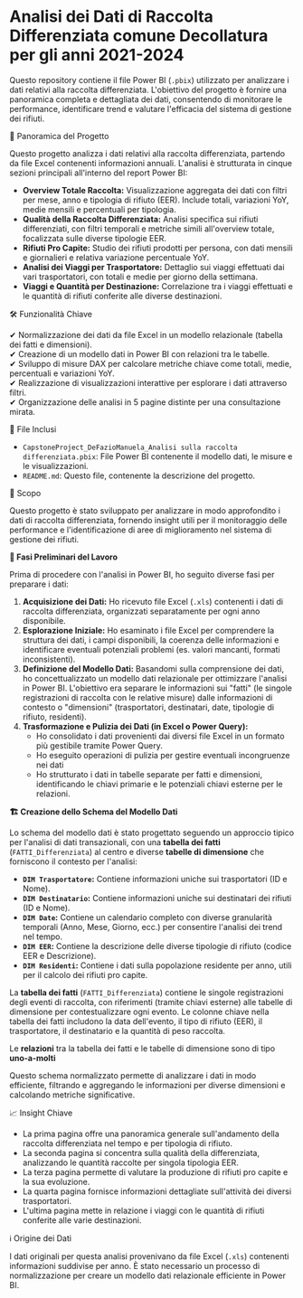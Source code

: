 # Analisi dei Dati di Raccolta Differenziata comune Decollatura per gli anni 2021-2024

Questo repository contiene il file Power BI (`.pbix`) utilizzato per analizzare i dati relativi alla raccolta differenziata. L'obiettivo del progetto è fornire una panoramica completa e dettagliata dei dati, consentendo di monitorare le performance, identificare trend e valutare l'efficacia del sistema di gestione dei rifiuti.

📌 Panoramica del Progetto

Questo progetto analizza i dati relativi alla raccolta differenziata, partendo da file Excel contenenti informazioni annuali. L'analisi è strutturata in cinque sezioni principali all'interno del report Power BI:

* **Overview Totale Raccolta:** Visualizzazione aggregata dei dati con filtri per mese, anno e tipologia di rifiuto (EER). Include totali, variazioni YoY, medie mensili e percentuali per tipologia.
* **Qualità della Raccolta Differenziata:** Analisi specifica sui rifiuti differenziati, con filtri temporali e metriche simili all'overview totale, focalizzata sulle diverse tipologie EER.
* **Rifiuti Pro Capite:** Studio dei rifiuti prodotti per persona, con dati mensili e giornalieri e relativa variazione percentuale YoY.
* **Analisi dei Viaggi per Trasportatore:** Dettaglio sui viaggi effettuati dai vari trasportatori, con totali e medie per giorno della settimana.
* **Viaggi e Quantità per Destinazione:** Correlazione tra i viaggi effettuati e le quantità di rifiuti conferite alle diverse destinazioni.

🛠️ Funzionalità Chiave

✔ Normalizzazione dei dati da file Excel in un modello relazionale (tabella dei fatti e dimensioni). <br />
✔ Creazione di un modello dati in Power BI con relazioni tra le tabelle. <br />
✔ Sviluppo di misure DAX per calcolare metriche chiave come totali, medie, percentuali e variazioni YoY. <br />
✔ Realizzazione di visualizzazioni interattive per esplorare i dati attraverso filtri. <br />
✔ Organizzazione delle analisi in 5 pagine distinte per una consultazione mirata. <br />

📂 File Inclusi

* `CapstoneProject_DeFazioManuela_Analisi sulla raccolta differenziata.pbix`: File Power BI contenente il modello dati, le misure e le visualizzazioni.
* `README.md`: Questo file, contenente la descrizione del progetto.

🎯 Scopo

Questo progetto è stato sviluppato per analizzare in modo approfondito i dati di raccolta differenziata, fornendo insight utili per il monitoraggio delle performance e l'identificazione di aree di miglioramento nel sistema di gestione dei rifiuti.

**👣 Fasi Preliminari del Lavoro**

Prima di procedere con l'analisi in Power BI, ho seguito diverse fasi per preparare i dati:

1.  **Acquisizione dei Dati:** Ho ricevuto file Excel (`.xls`) contenenti i dati di raccolta differenziata, organizzati separatamente per ogni anno disponibile.
2.  **Esplorazione Iniziale:** Ho esaminato i file Excel per comprendere la struttura dei dati, i campi disponibili, la coerenza delle informazioni e identificare eventuali potenziali problemi (es. valori mancanti, formati inconsistenti).
3.  **Definizione del Modello Dati:** Basandomi sulla comprensione dei dati, ho concettualizzato un modello dati relazionale per ottimizzare l'analisi in Power BI. L'obiettivo era separare le informazioni sui "fatti" (le singole registrazioni di raccolta con le relative misure) dalle informazioni di contesto o "dimensioni" (trasportatori, destinatari, date, tipologie di rifiuto, residenti).
4.  **Trasformazione e Pulizia dei Dati (in Excel o Power Query):**
    * Ho consolidato i dati provenienti dai diversi file Excel in un formato più gestibile tramite Power Query.
    * Ho eseguito operazioni di pulizia per gestire eventuali incongruenze nei dati
    * Ho strutturato i dati in tabelle separate per fatti e dimensioni, identificando le chiavi primarie e le potenziali chiavi esterne per le relazioni.

**🏗️ Creazione dello Schema del Modello Dati**

Lo schema del modello dati è stato progettato seguendo un approccio tipico per l'analisi di dati transazionali, con una **tabella dei fatti** (`FATTI_Differenziata`) al centro e diverse **tabelle di dimensione** che forniscono il contesto per l'analisi:

* **`DIM Trasportatore`:** Contiene informazioni uniche sui trasportatori (ID e Nome).
* **`DIM Destinatario`:** Contiene informazioni uniche sui destinatari dei rifiuti (ID e Nome).
* **`DIM Date`:** Contiene un calendario completo con diverse granularità temporali (Anno, Mese, Giorno, ecc.) per consentire l'analisi dei trend nel tempo.
* **`DIM EER`:** Contiene la descrizione delle diverse tipologie di rifiuto (codice EER e Descrizione).
* **`DIM Residenti`:** Contiene i dati sulla popolazione residente per anno, utili per il calcolo dei rifiuti pro capite.

La **tabella dei fatti** (`FATTI_Differenziata`) contiene le singole registrazioni degli eventi di raccolta, con riferimenti (tramite chiavi esterne) alle tabelle di dimensione per contestualizzare ogni evento. Le colonne chiave nella tabella dei fatti includono la data dell'evento, il tipo di rifiuto (EER), il trasportatore, il destinatario e la quantità di peso raccolta.

Le **relazioni** tra la tabella dei fatti e le tabelle di dimensione sono di tipo **uno-a-molti**

Questo schema normalizzato permette di analizzare i dati in modo efficiente, filtrando e aggregando le informazioni per diverse dimensioni e calcolando metriche significative.

📈 Insight Chiave

* La prima pagina offre una panoramica generale sull'andamento della raccolta differenziata nel tempo e per tipologia di rifiuto.
* La seconda pagina si concentra sulla qualità della differenziata, analizzando le quantità raccolte per singola tipologia EER.
* La terza pagina permette di valutare la produzione di rifiuti pro capite e la sua evoluzione.
* La quarta pagina fornisce informazioni dettagliate sull'attività dei diversi trasportatori.
* L'ultima pagina mette in relazione i viaggi con le quantità di rifiuti conferite alle varie destinazioni.

ℹ️ Origine dei Dati

I dati originali per questa analisi provenivano da file Excel (`.xls`) contenenti informazioni suddivise per anno. È stato necessario un processo di normalizzazione per creare un modello dati relazionale efficiente in Power BI.
